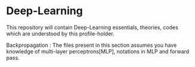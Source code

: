 # Deep-Learning
This repository will contain Deep-Learning essentials, theories, codes which are understood by this profile-holder.

Backpropagation :
The files present in this section assumes you have knowledge of multi-layer perceptrons[MLP], notations in MLP and forward pass. 
